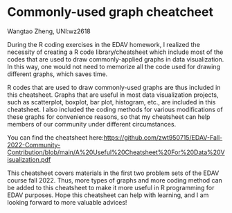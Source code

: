 # Commonly-used graph cheatcheet

Wangtao Zheng, UNI:wz2618

During the R coding exercises in the EDAV homework, I realized the necessity of creating a R code library/cheatsheet which include most of the codes that are used to draw commonly-applied graphs in data visualization. In this way, one would not need to memorize all the code used for drawing different graphs, which saves time.

R codes that are used to draw commonly-used graphs are thus included in this cheatsheet. Graphs that are useful in most data visualization projects, such as scatterplot, boxplot, bar plot, histogram, etc., are included in this cheatsheet. I also included the coding methods for various modifications of these graphs for convenience reasons, so that my cheatsheet can help members of our community under different circumstances.

You can find the cheatsheet here:https://github.com/zwt950715/EDAV-Fall-2022-Community-Contribution/blob/main/A%20Useful%20Cheatsheet%20For%20Data%20Visualization.pdf

This cheatsheet covers materials in the first two problem sets of the EDAV course fall 2022. Thus, more types of graphs and more coding method can be added to this cheatsheet to make it more useful in R programming for EDAV purposes. Hope this cheatsheet can help with learning, and I am looking forward to more valuable advices!
